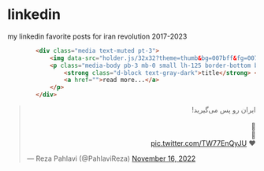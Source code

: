 # linkedin
my linkedin favorite posts for iran revolution 2017-2023


```html
        <div class="media text-muted pt-3">
            <img data-src="holder.js/32x32?theme=thumb&bg=007bff&fg=007bff&size=1" alt="" class="mr-2 rounded">
            <p class="media-body pb-3 mb-0 small lh-125 border-bottom border-gray">
                <strong class="d-block text-gray-dark">title</strong> <br />
                <a href="">read more...</a>
            </p>
        </div>
```

<blockquote class="twitter-tweet"><p lang="fa" dir="rtl">ایران رو پس می‌گیرید!<br><br>💚<br>🤍<br>❤️ <a href="https://t.co/TW77EnQyJU">pic.twitter.com/TW77EnQyJU</a></p>&mdash; Reza Pahlavi (@PahlaviReza) <a href="https://twitter.com/PahlaviReza/status/1592723093759594496?ref_src=twsrc%5Etfw">November 16, 2022</a></blockquote> <script async src="https://platform.twitter.com/widgets.js" charset="utf-8"></script> 
